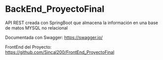 # BackEnd_ProyectoFinal

API REST creada con SpringBoot que almacena la información en una base de matos MYSQL no relacional

Documentada con Swagger: https://swagger.io/

FrontEnd del Proyecto: https://github.com/Sincal200/FrontEnd_ProyectoFinal


